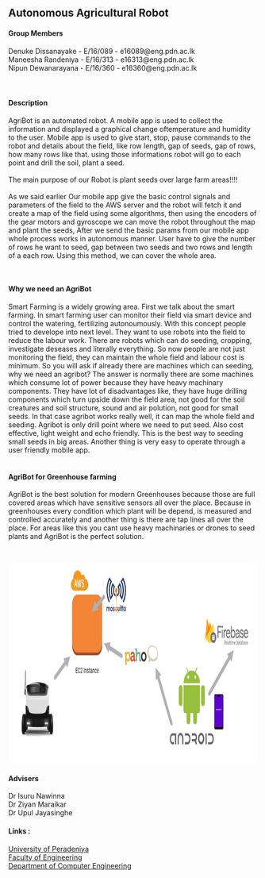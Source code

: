 <!DOCTYPE html>
<html>
<head>
	<h2>Autonomous Agricultural Robot</h2>
</head>
<body>
	<h4>Group Members</h4>
		<div>
			<div>Denuke Dissanayake - E/16/089 - e16089@eng.pdn.ac.lk</div>
			<div>Maneesha Randeniya - E/16/313 - e16313@eng.pdn.ac.lk</div>
			<div>Nipun Dewanarayana - E/16/360 - e16360@eng.pdn.ac.lk</div>
		</div><br><br>
    <h4>Description</h4>
		<p>
			<div>AgriBot is an automated robot. A mobile app is used to collect the information and displayed a graphical change oftemperature and humidity to the user. Mobile app is used to give start, stop, pause commands to the robot and details about the field, like row length, gap of seeds, gap of rows, how many rows like that.
using those informations robot will go to each point and drill the soil, plant a seed.
      </div><br>
			<div>The main purpose of our Robot is plant seeds over large farm areas!!!!</div><br>
      <div>As we said earlier Our mobile app give the basic control signals and parameters of the field to the AWS server and the robot will fetch it and create a map of the field using some algorithms, then using the encoders of the gear motors and gyroscope we can move the robot throughout the map and plant the seeds, After we send the basic params from our mobile app whole process works in autonomous manner. User have to give the number of rows he want to seed, gap between two seeds and two rows and length of a each row. Using this method, we can cover the whole area.
      </div>
		</p>
	<br>
	<h4>Why we need an AgriBot</h4>
	<p>
	<div>
		Smart Farming is a widely growing area. First we talk about the smart farming. In smart farming user can monitor their field via smart
device and control the watering, fertilizing autonoumously. With this concept people tried to develope into next level. They want to use 
robots into the field to reduce the labour work. There are robots which can do seeding, cropping, investigate deseases and literally everything.
So now people are not just monitoring the field, they can maintain the whole field and labour cost is minimum. So you will ask if already 
there are machines which can seeding, why we need an agribot? The answer is normally there are some machines which consume lot of power
because they have heavy machinary components. They have lot of disadvantages like, they have huge drilling components which turn upside down the 
field area, not good for the soil creatures and soil structure, sound and air polution, not good for small seeds. In that case agribot 
works really well, it can map the whole field and seeding. Agribot is only drill point where we need to put seed. Also cost effective,
light weight and echo friendly. This is the best way to seeding small seeds in big areas. Another thing is very easy to operate through 
a user friendly mobile app.
	</div>
	<div><br>
		<h4>AgriBot for Greenhouse farming</h4>
	</div>
	<div>
		AgriBot is the best solution for modern Greenhouses because those are full covered areas which have sensitive sensors all over the place.
Because in greenhouses every condition which plant will be depend, is measured and controlled accurately and another thing is there are tap
lines all over the place. For areas like this you cant use heavy machinaries or drones to seed plants and AgriBot is the perfect solution.
	</div><br>
	</p>
	
   <br><img src="docs/assets/img/diagrams/dig1.jpeg" width="800" height="400" > 
	
   <h4>Advisers</h4>
    	<div> Dr Isuru Nawinna </div>
   	<div> Dr Ziyan Maraikar </div>
    	<div> Dr Upul Jayasinghe </div>
		<h4>Links :</h4>
			<div>
				<div><a href="https://www.pdn.ac.lk/academics/academics.php/ "> University of Peradeniya</a> </div>
				<div><a href="http://eng.pdn.ac.lk/"> Faculty of Engineering</a></div>
        <div><a href="http://www.ce.pdn.ac.lk/"> Department of Computer Engineering </a> </div>
			</div>
	
	
</body>
</html>
